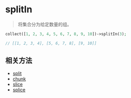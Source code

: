 # splitIn

> 将集合分为给定数量的组。

```php
collect([1, 2, 3, 4, 5, 6, 7, 8, 9, 10])->splitIn(3);

// [[1, 2, 3, 4], [5, 6, 7, 8], [9, 10]]
```

## 相关方法

- [split](split.md)
- [chunk](chunk.md)
- [slice](slice.md)
- [splice](splice.md)